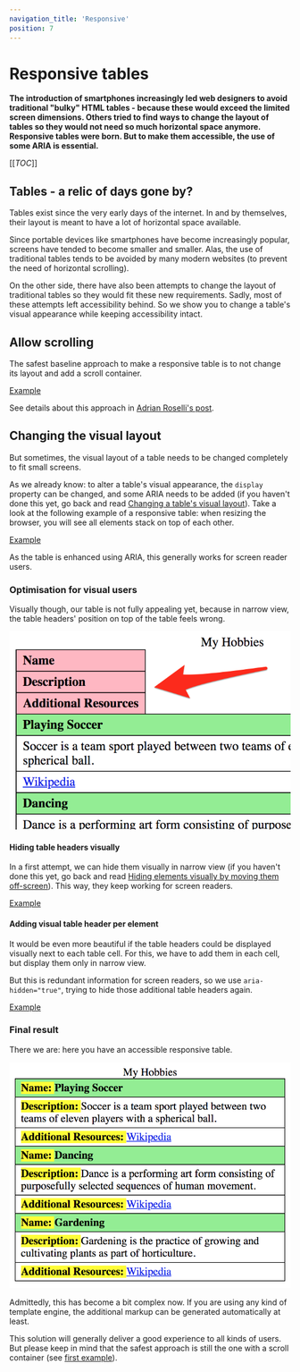 ```yaml
---
navigation_title: 'Responsive'
position: 7
---
```


# Responsive tables

**The introduction of smartphones increasingly led web designers to avoid traditional "bulky" HTML tables - because these would exceed the limited screen dimensions. Others tried to find ways to change the layout of tables so they would not need so much horizontal space anymore. Responsive tables were born. But to make them accessible, the use of some ARIA is essential.**

[[_TOC_]]

## Tables - a relic of days gone by?

Tables exist since the very early days of the internet. In and by themselves, their layout is meant to have a lot of horizontal space available.

Since portable devices like smartphones have become increasingly popular, screens have tended to become smaller and smaller. Alas, the use of traditional tables tends to be avoided by many modern websites (to prevent the need of horizontal scrolling).

On the other side, there have also been attempts to change the layout of traditional tables so they would fit these new requirements. Sadly, most of these attempts left accessibility behind. So we show you to change a table's visual appearance while keeping accessibility intact.

## Allow scrolling

The safest baseline approach to make a responsive table is to not change its layout and add a scroll container.

[Example](_examples/table-with-scroll-container)

See details about this approach in [Adrian Roselli's post](https://adrianroselli.com/2020/11/under-engineered-responsive-tables.html).

## Changing the visual layout

But sometimes, the visual layout of a table needs to be changed completely to fit small screens.

As we already know: to alter a table's visual appearance, the `display` property can be changed, and some ARIA needs to be added (if you haven't done this yet, go back and read [Changing a table's visual layout](/examples/tables/layout-changes)). Take a look at the following example of a responsive table: when resizing the browser, you will see all elements stack on top of each other.

[Example](_examples/table-with-block-elements-in-narrow-view)

As the table is enhanced using ARIA, this generally works for screen reader users.

### Optimisation for visual users

Visually though, our table is not fully appealing yet, because in narrow view, the table headers' position on top of the table feels wrong.

![Strange position of table headers](_media/strange-position-of-table-headers.png)

#### Hiding table headers visually

In a first attempt, we can hide them visually in narrow view (if you haven't done this yet, go back and read [Hiding elements visually by moving them off-screen](/examples/hiding-elements/visually)). This way, they keep working for screen readers.

[Example](_examples/table-with-visually-hidden-headers-in-narrow-view)

#### Adding visual table header per element

It would be even more beautiful if the table headers could be displayed visually next to each table cell. For this, we have to add them in each cell, but display them only in narrow view.

But this is redundant information for screen readers, so we use `aria-hidden="true"`, trying to hide those additional table headers again.

[Example](_examples/table-with-added-headers-in-narrow-view)

### Final result

There we are: here you have an accessible responsive table.

![Responsive table](_media/responsive-table.png)

Admittedly, this has become a bit complex now. If you are using any kind of template engine, the additional markup can be generated automatically at least.

This solution will generally deliver a good experience to all kinds of users. But please keep in mind that the safest approach is still the one with a scroll container (see [first example](#allow-scrolling)).
